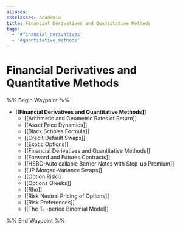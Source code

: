 ```yaml
---
aliases:
cssclasses: academia
title: Financial Derivatives and Quantitative Methods
tags:
  - '#financial_derivatives'
  - '#quantitative_methods'
---
```

# Financial Derivatives and Quantitative Methods

%% Begin Waypoint %%
- **[[Financial Derivatives and Quantitative Methods]]**
	- [[Arithmetic and Geometric Rates of Return]]
	- [[Asset Price Dynamics]]
	- [[Black Scholes Formula]]
	- [[Credit Default Swaps]]
	- [[Exotic Options]]
	- [[Financial Derivatives and Quantitative Methods]]
	- [[Forward and Futures Contracts]]
	- [[HSBC-Auto callable Barrier Notes with Step-up Premium]]
	- [[JP Morgan-Variance Swaps]]
	- [[Option Risk]]
	- [[Options Greeks]]
	- [[Rho]]
	- [[Risk Neutral Pricing of Options]]
	- [[Risk Preferences]]
	- [[The T₁ -period Binomial Model]]

%% End Waypoint %%